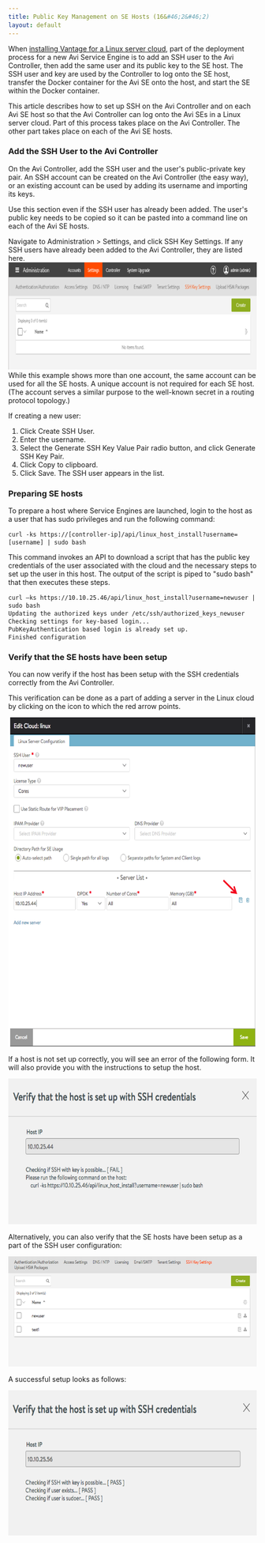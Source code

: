 ```yaml
---
title: Public Key Management on SE Hosts (16&#46;2&#46;2)
layout: default
---
```

When <a href="/installing-avi-vantage-for-a-linux-server-cloud-revised/" xmlns="http://www.w3.org/1999/html">installing Vantage for a Linux server cloud</a>, part of the deployment process for a new Avi Service Engine is to add an SSH user to the Avi Controller, then add the same user and its public key to the SE host. The SSH user and key are used by the Controller to log onto the SE host, transfer the Docker container for the Avi SE onto the host, and start the SE within the Docker container.

This article describes how to set up SSH on the Avi Controller and on each Avi SE host so that the Avi Controller can log onto the Avi SEs in a Linux server cloud. Part of this process takes place on the Avi Controller. The other part takes place on each of the Avi SE hosts.

### Add the SSH User to the Avi Controller

On the Avi Controller, add the SSH user and the user's public-private key pair. An SSH account can be created on the Avi Controller (the easy way), or an existing account can be used by adding its username and importing its keys.

Use this section even if the SSH user has already been added. The user's public key needs to be copied so it can be pasted into a command line on each of the Avi SE hosts.

Navigate to Administration > Settings, and click SSH Key Settings. If any SSH users have already been added to the Avi Controller, they are listed here.
<a href="img/sshusers2.png"><img class="alignnone size-full wp-image-10503" src="img/sshusers2.png" alt="sshusers2" width="814" height="217"></a>While this example shows more than one account, the same account can be used for all the SE hosts. A unique account is not required for each SE host. (The account serves a similar purpose to the well-known secret in a routing protocol topology.)

If creating a new user:
<ol> 
 <li>Click Create SSH User.</li> 
 <li>Enter the username.</li> 
 <li>Select the Generate SSH Key Value Pair radio button, and click Generate SSH Key Pair.</li> 
 <li>Click Copy to clipboard.</li> 
 <li>Click Save. The SSH user appears in the list.</li> 
</ol> 

### Preparing SE hosts

To prepare a host where Service Engines are launched, login to the host as a user that has sudo privileges and run the following command:

<pre class="command-line language-bash" data-prompt="%>"><code>curl -ks https://[controller-ip]/api/linux_host_install?username=[username] | sudo bash</code></pre> 

This command invokes an API to download a script that has the public key credentials of the user associated with the cloud and the necessary steps to set up the user in this host. The output of the script is piped to "sudo bash" that then executes these steps.

<pre class="command-line language-bash" data-prompt="%>" data-output="2-100"><code>curl –ks https://10.10.25.46/api/linux_host_install?username=newuser | sudo bash
Updating the authorized keys under /etc/ssh/authorized_keys_newuser
Checking settings for key-based login...
PubKeyAuthentication based login is already set up.
Finished configuration</code></pre> 

### Verify that the SE hosts have been setup

You can now verify if the host has been setup with the SSH credentials correctly from the Avi Controller. 

This verification can be done as a part of adding a server in the Linux cloud by clicking on the icon to which the red arrow points.

<a href="img/Screen-Shot-2016-08-27-at-11.52.36-AM-4.png"><img class="alignnone wp-image-12659" src="img/Screen-Shot-2016-08-27-at-11.52.36-AM-4.png" alt="Public Key Management on Avi Vantage SE Hosts" width="650" height="666"></a>

If a host is not set up correctly, you will see an error of the following form. It will also provide you with the instructions to setup the host.

<a href="img/linux_cloud_02.png"><img class="alignnone wp-image-12646" src="img/linux_cloud_02.png" alt="Public Key Management on Avi Vantage SE Hosts" width="650" height="295"></a>

Alternatively, you can also verify that the SE hosts have been setup as a part of the SSH user configuration:

<a href="img/ssh_user_01.png"><img class="alignnone wp-image-12661" src="img/ssh_user_01.png" alt="Public Key Management on Avi Vantage SE Hosts" width="650" height="223"></a>

A successful setup looks as follows:

<a href="img/linux_cloud_03-1.png"><img class="alignnone wp-image-12667" src="img/linux_cloud_03-1.png" alt="Public Key Management on Avi Vantage SE Hosts" width="650" height="294"></a>
